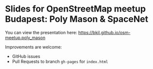# Slides for OpenStreetMap meetup Budapest: Poly Mason & SpaceNet

You can view the presentation here:
https://bkil.github.io/osm-meetup.poly_mason

Improvements are welcome:
* GitHub issues
* Pull Requests to branch `gh-pages` for `index.html`

